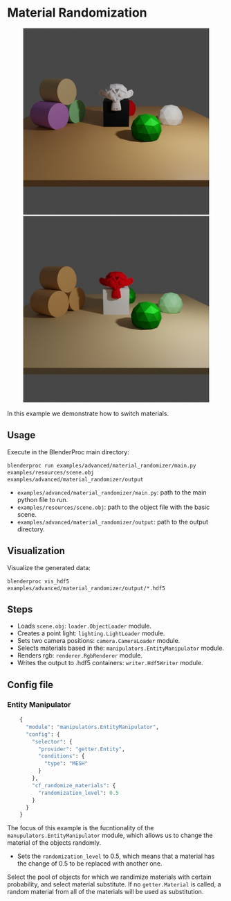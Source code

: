 # Material Randomization

<div style="text-align:center">
<img src="../../../images/material_randomizer_rendering.jpg" alt="alt text" width=430>
<img src="../../../images/material_randomizer_rendering_switched.jpg" alt="alt text" width=430>
</div>

In this example we demonstrate how to switch materials.

## Usage

Execute in the BlenderProc main directory:

```
blenderproc run examples/advanced/material_randomizer/main.py examples/resources/scene.obj examples/advanced/material_randomizer/output
```

* `examples/advanced/material_randomizer/main.py`: path to the main python file to run.
* `examples/resources/scene.obj`: path to the object file with the basic scene.
* `examples/advanced/material_randomizer/output`: path to the output directory.

## Visualization

Visualize the generated data:

```
blenderproc vis_hdf5 examples/advanced/material_randomizer/output/*.hdf5
```

## Steps

* Loads `scene.obj`: `loader.ObjectLoader` module.
* Creates a point light: `lighting.LightLoader` module.
* Sets two camera positions: `camera.CameraLoader` module.
* Selects materials based in the: `manipulators.EntityManipulator` module.
* Renders rgb: `renderer.RgbRenderer` module.
* Writes the output to .hdf5 containers: `writer.Hdf5Writer` module.

## Config file

### Entity Manipulator

```python
    {
      "module": "manipulators.EntityManipulator",
      "config": {
        "selector": {
          "provider": "getter.Entity",
          "conditions": {
            "type": "MESH"
          }
        },
        "cf_randomize_materials": {
          "randomization_level": 0.5
        }
      }
    }
```

The focus of this example is the fucntionality of the `manupulators.EntityManipulator` module, which allows us to change the material of the objects randomly. 
 * Sets the `randomization_level` to 0.5, which means that a material has the change of 0.5 to be replaced with another one.

Select the pool of objects for which we randimize materials with certain probability, and select material substitute. If no `getter.Material` is called, a random material from all of the materials will be used as substitution. 
